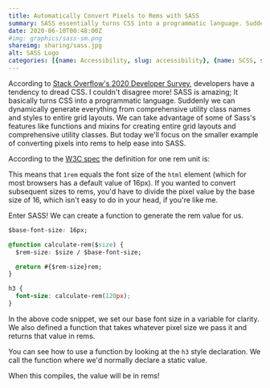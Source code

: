 ```yaml
---
title: Automatically Convert Pixels to Rems with SASS
summary: SASS essentially turns CSS into a programmatic language. Suddenly we can dynamically generate everything from comprehensive utility class names and styles to entire grid layouts.  In this post we'll take advantage of SASS functions to convert pixels to rems without all the ugly math.
date: 2020-06-10T00:48:00Z
#img: graphics/sass-sm.png
shareimg: sharing/sass.jpg
alt: SASS Logo
categories: [{name: Accessibility, slug: accessibility}, {name: SCSS, slug: scss}]
---
```



<p class="drop-cap">According to <a href="https://insights.stackoverflow.com/survey/2020#technology-most-loved-dreaded-and-wanted-languages-loved" target="_blank" rel="noopener noreferrer">Stack Overflow's 2020 Developer Survey</a>, developers have a tendency to dread CSS. I couldn't disagree more! SASS is amazing; It basically turns CSS into a programmatic language. Suddenly we can dynamically generate everything from comprehensive utility class names and styles to entire grid layouts. We can take advantage of some of Sass's features like functions and mixins for creating entire grid layouts and comprehensive utility classes.  But today we'll focus on the smaller example of converting pixels into rems to help ease into SASS.</p>

According to the <a href="http://www.w3.org/TR/2013/CR-css3-values-20130730/#font-relative-lengths" target="_blank" rel="noopener noreferrer">W3C spec</a> the definition for one rem unit is:

<quote :hide-citation="true">
  <template #quote>One rem is equal to the computed value of the font-size on the root element. When specified on the font-size property of the root element, the rem units refer to the property’s initial value.</template>
</quote>

This means that `1rem` equals the font size of the `html` element (which for most browsers has a default value of 16px). If you wanted to convert subsequent sizes to rems, you'd have to divide the pixel value by the base size of 16, which isn't easy to do in your head, if you're like me.

Enter SASS! We can create a function to generate the rem value for us.

```css
$base-font-size: 16px;

@function calculate-rem($size) {
  $rem-size: $size / $base-font-size;

  @return #{$rem-size}rem;
}

h3 {
  font-size: calculate-rem(120px);
}
```

In the above code snippet, we set our base font size in a variable for clarity. We also defined a function that takes whatever pixel size we pass it and returns that value in rems.

You can see how to use a function by looking at the `h3` style declaration. We call the function where we'd normally declare a static value.

When this compiles, the value will be in rems!


